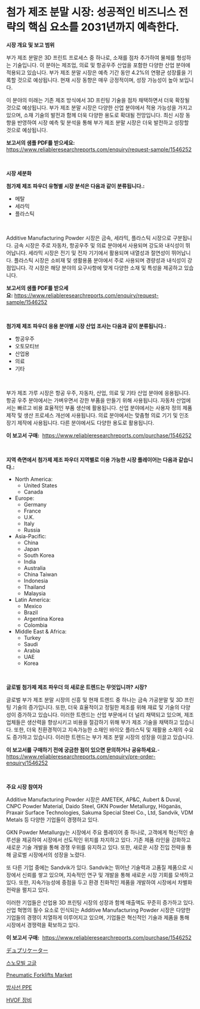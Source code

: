 <p><h1>첨가 제조 분말 시장: 성공적인 비즈니스 전략의 핵심 요소를 2031년까지 예측한다.</h1></p><p><strong>시장 개요 및 보고 범위</strong></p>
<p><p>부가 제조 분말은 3D 프린트 프로세스 중 하나로, 소재를 점차 추가하여 물체를 형성하는 기술입니다. 이 분야는 제조업, 의료 및 항공우주 산업을 포함한 다양한 산업 분야에 적용되고 있습니다. 부가 제조 분말 시장은 예측 기간 동안 4.2%의 연평균 성장률을 기록할 것으로 예상됩니다. 현재 시장 동향은 매우 긍정적이며, 성장 가능성이 높아 보입니다.</p><p>이 분야의 미래는 기존 제조 방식에서 3D 프린팅 기술을 점차 채택하면서 더욱 확장될 것으로 예상됩니다. 부가 제조 분말 시장은 다양한 산업 분야에서 적용 가능성을 가지고 있으며, 소재 기술의 발전과 함께 더욱 다양한 용도로 확대될 전망입니다. 최신 시장 동향을 반영하여 시장 예측 및 분석을 통해 부가 제조 분말 시장은 더욱 발전하고 성장할 것으로 예상됩니다.</p></p>
<p><strong>보고서의 샘플 PDF를 받으세요:</strong> <a href="https://www.reliableresearchreports.com/enquiry/request-sample/1546252">https://www.reliableresearchreports.com/enquiry/request-sample/1546252</a></p>
<p>&nbsp;</p>
<p><strong>시장 세분화</strong></p>
<p><strong>첨가제 제조 파우더 유형별 시장 분석은 다음과 같이 분류됩니다.:</strong></p>
<p><ul><li>메탈</li><li>세라믹</li><li>플라스틱</li></ul></p>
<p>&nbsp;</p>
<p><p>Additive Manufacturing Powder 시장은 금속, 세라믹, 플라스틱 시장으로 구분됩니다. 금속 시장은 주로 자동차, 항공우주 및 의료 분야에서 사용되며 강도와 내식성이 뛰어납니다. 세라믹 시장은 전기 및 전자 기기에서 활용되며 내열성과 절연성이 뛰어납니다. 플라스틱 시장은 소비재 및 생활용품 분야에서 주로 사용되며 경량성과 내식성이 강점입니다. 각 시장은 해당 분야의 요구사항에 맞게 다양한 소재 및 특성을 제공하고 있습니다.</p></p>
<p><strong>보고서의 샘플 PDF를 받으세요:</strong>&nbsp;<a href="https://www.reliableresearchreports.com/enquiry/request-sample/1546252">https://www.reliableresearchreports.com/enquiry/request-sample/1546252</a></p>
<p>&nbsp;</p>
<p><strong> 첨가제 제조 파우더 응용 분야별 시장 산업 조사는 다음과 같이 분류됩니다.:</strong></p>
<p><ul><li>항공우주</li><li>오토모티브</li><li>산업용</li><li>의료</li><li>기타</li></ul></p>
<p>&nbsp;</p>
<p><p>부가 제조 가루 시장은 항공 우주, 자동차, 산업, 의료 및 기타 산업 분야에 응용됩니다. 항공 우주 분야에서는 가벼우면서 강한 부품을 만들기 위해 사용됩니다. 자동차 산업에서는 빠르고 비용 효율적인 부품 생산에 활용됩니다. 산업 분야에서는 사용자 정의 제품 제작 및 생산 프로세스 개선에 사용됩니다. 의료 분야에서는 맞춤형 의료 기기 및 인조 장기 제작에 사용됩니다. 다른 분야에서도 다양한 용도로 활용됩니다.</p></p>
<p><strong>이 보고서 구매:</strong>&nbsp; <a href="https://www.reliableresearchreports.com/purchase/1546252">https://www.reliableresearchreports.com/purchase/1546252</a></p>
<p>&nbsp;</p>
<p><strong>지역 측면에서 첨가제 제조 파우더 지역별로 이용 가능한 시장 플레이어는 다음과 같습니다.:</strong></p>
<p><ul>
    <li>
        North America:
        <ul>
            <li>United States</li>
            <li>Canada</li>
        </ul>
    </li>
    <li>
        Europe:
        <ul>
            <li>Germany</li>
            <li>France</li>
            <li>U.K.</li>
            <li>Italy</li>
            <li>Russia</li>
        </ul>
    </li>
    <li>
        Asia-Pacific:
        <ul>
            <li>China</li>
            <li>Japan</li>
            <li>South Korea</li>
            <li>India</li>
            <li>Australia</li>
            <li>China Taiwan</li>
            <li>Indonesia</li>
            <li>Thailand</li>
            <li>Malaysia</li>
        </ul>
    </li>
    <li>
        Latin America:
        <ul>
            <li>Mexico</li>
            <li>Brazil</li>
            <li>Argentina Korea</li>
            <li>Colombia</li>
        </ul>
    </li>
    <li>
        Middle East & Africa:
        <ul>
            <li>Turkey</li>
            <li>Saudi</li>
            <li>Arabia</li>
            <li>UAE</li>
            <li>Korea</li>
        </ul>
    </li>
    </ul></p>
<p>&nbsp;</p>
<p><strong>글로벌 첨가제 제조 파우더 의 새로운 트렌드는 무엇입니까? 시장?</strong></p>
<p><p>글로벌 부가 제조 분말 시장의 신흥 및 현재 트렌드 중 하나는 금속 가공분말 및 3D 프린팅 기술의 증가입니다. 또한, 더욱 효율적이고 정밀한 제조를 위해 재료 및 기술의 다양성이 증가하고 있습니다. 이러한 트렌드는 산업 부문에서 더 널리 채택되고 있으며, 제조업체들은 생산력을 향상시키고 비용을 절감하기 위해 부가 제조 기술을 채택하고 있습니다. 또한, 더욱 친환경적이고 지속가능한 소재인 바이오 플라스틱 및 재활용 소재의 수요도 증가하고 있습니다. 이러한 트렌드는 부가 제조 분말 시장의 성장을 이끌고 있습니다.</p></p>
<p><strong>이 보고서를 구매하기 전에 궁금한 점이 있으면 문의하거나 공유하세요.</strong>- <a href="https://www.reliableresearchreports.com/enquiry/pre-order-enquiry/1546252">https://www.reliableresearchreports.com/enquiry/pre-order-enquiry/1546252</a></p>
<p>&nbsp;</p>
<p><strong>주요 시장 참여자</strong></p>
<p><p>Additive Manufacturing Powder 시장은 AMETEK, AP&C, Aubert & Duval, CNPC Powder Material, Daido Steel, GKN Powder Metallurgy, Höganäs, Praxair Surface Technologies, Sakuma Special Steel Co., Ltd, Sandvik, VDM Metals 등 다양한 기업들이 경쟁하고 있다.</p><p>GKN Powder Metallurgy는 시장에서 주요 플레이어 중 하나로, 고객에게 혁신적인 솔루션을 제공하여 시장에서 선도적인 위치를 차지하고 있다. 기존 제품 라인을 강화하고 새로운 기술 개발을 통해 경쟁 우위를 유지하고 있다. 또한, 새로운 시장 진입 전략을 통해 글로벌 시장에서의 성장을 노렸다.</p><p>또 다른 기업 중에는 Sandvik가 있다. Sandvik는 뛰어난 기술력과 고품질 제품으로 시장에서 신뢰를 쌓고 있으며, 지속적인 연구 및 개발을 통해 새로운 시장 기회를 모색하고 있다. 또한, 지속가능성에 중점을 두고 환경 친화적인 제품을 개발하여 시장에서 차별화 전략을 펼치고 있다.</p><p>이러한 기업들은 산업용 3D 프린팅 시장의 성장과 함께 매출액도 꾸준히 증가하고 있다. 산업 혁명의 필수 요소로 인식되는 Additive Manufacturing Powder 시장은 다양한 기업들의 경쟁이 치열하게 이루어지고 있으며, 기업들은 혁신적인 기술과 제품을 통해 시장에서 경쟁력을 확보하고 있다.</p></p>
<p><strong>이 보고서 구매:</strong>&nbsp;&nbsp;<a href="https://www.reliableresearchreports.com/purchase/1546252">https://www.reliableresearchreports.com/purchase/1546252</a></p>
<p><p><a href="https://medium.com/@bl2501989/%E8%A4%87%E5%86%99%E6%A9%9F%E5%B8%82%E5%A0%B4%E3%82%B7%E3%82%A7%E3%82%A2%E3%81%AE%E9%80%B2%E5%8C%96%E3%81%A8%E5%B8%82%E5%A0%B4%E6%88%90%E9%95%B7%E3%83%88%E3%83%AC%E3%83%B3%E3%83%892024%E5%B9%B4%E3%81%8B%E3%82%892031%E5%B9%B4%E3%81%BE%E3%81%A7-c93816937dd0">デュプリケーター</a></p><p><a href="https://medium.com/@fernandotryo5lson96765/%EC%8A%A4%EB%85%B8%EB%AA%A8%EB%B9%8C-%EA%B3%A0%EA%B8%80-%EC%8B%9C%EC%9E%A5%EC%9D%80-%EC%8B%9C%EC%9E%A5-%EC%A0%90%EC%9C%A0%EC%9C%A8-%EA%B7%9C%EB%AA%A8-%EB%B0%8F-2031%EB%85%84%EA%B9%8C%EC%A7%80%EC%9D%98-%EC%98%88%EC%B8%A1%EB%90%9C-%EC%98%88%EC%B8%A1%EC%97%90-%EC%B4%88%EC%A0%90%EC%9D%84-%EB%A7%9E%EC%B6%94%EA%B3%A0-%EC%9E%88%EC%8A%B5%EB%8B%88%EB%8B%A4-d4e29d56112c">스노모빌 고글</a></p><p><a href="https://issuu.com/reportprime-2/docs/pneumatic-forklifts-market-size-2030.pptx">Pneumatic Forklifts Market</a></p><p><a href="https://github.com/CliftonFisher9067/Market-Research-Report-List-1/blob/main/521761713333.md">방사선 PPE</a></p><p><a href="https://github.com/fernandotryO5lson96765/Market-Research-Report-List-1/blob/main/140515513334.md">HVOF 장비</a></p></p>
